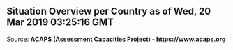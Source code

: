 ## Situation Overview per Country as of Wed, 20 Mar 2019 03:25:16 GMT

Source: **ACAPS (Assessment Capacities Project) - https://www.acaps.org**